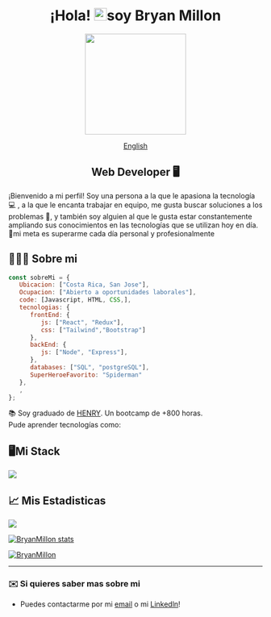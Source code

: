 <div align="center">

# ¡Hola! <img src="https://media.giphy.com/media/hvRJCLFzcasrR4ia7z/giphy.gif" width="25px">soy Bryan Millon </h1>

<img src="https://media2.giphy.com/media/zhYSVCirREeIZtONCI/giphy.gif?cid=ecf05e47fgjyv7k23bs3tpq8imq2tdf299yjveksn3ddl1uw&rid=giphy.gif" width=200 />

[English](./README.md)

## Web Developer 🖥️

</div>

¡Bienvenido a mi perfil! Soy una persona a la que le apasiona la tecnología 💻 , a la que le encanta trabajar en equipo, me gusta buscar soluciones a los problemas 🚀, y también soy alguien al que le gusta estar constantemente ampliando sus conocimientos en las tecnologías que se utilizan hoy en día. 🎯mi meta es superarme cada día personal y profesionalmente

## 🙋🏻‍♂️ Sobre mi

```javascript
const sobreMi = {
   Ubicacion: ["Costa Rica, San Jose"],
   Ocupacion: ["Abierto a oportunidades laborales"],
   code: [Javascript, HTML, CSS,],
   tecnologias: {
      frontEnd: {
         js: ["React", "Redux"],
         css: ["Tailwind","Bootstrap"]
      },
      backEnd: {
         js: ["Node", "Express"],
      },
      databases: ["SQL", "postgreSQL"],
      SuperHeroeFavorito: "Spiderman"
   },
   ,
};
```

📚 Soy graduado de [HENRY](https://www.soyhenry.com). Un bootcamp de +800 horas. <br/>
Pude aprender tecnologías como:

## 🖥️Mi Stack
<p align="left">
  <a href="https://skillicons.dev">
    <img src="https://skillicons.dev/icons?i=js,html,css,styledcomponents,tailwind,bootstrap,react,redux,nodejs,express,postgres,git,github" />
  </a>
</p>

## 📈 Mis Estadisticas
<a href="http://www.github.com/BryanMillon"><img src="https://github-readme-streak-stats.herokuapp.com/?user=BryanMillon&stroke=0891b2&background=1c1917&ring=0891b2&fire=0891b2&currStreakNum=0891b2&currStreakLabel=0891b2&sideNums=0891b2&sideLabels=0891b2&dates=0891b2&hide_border=true" /></a>

<a href="http://www.github.com/BryanMillon
"><img src="https://github-readme-stats.vercel.app/api?username=BryanMillon&show_icons=true&hide=&count_private=true&title_color=0891b2&text_color=0891b2&icon_color=0891b2&bg_color=1c1917&hide_border=true&show_icons=true" alt="BryanMillon
 stats" /></a>

<a href="https://github.com/BryanMillon
" align="left"><img src="https://github-readme-stats.vercel.app/api/top-langs/?username=BryanMillon&langs_count=10&title_color=0891b2&text_color=0891b2&icon_color=0891b2&bg_color=1c1917&hide_border=true&locale=en&custom_title=Top%20%Languages" alt="BryanMillon
" /></a>

---

### ✉️ Si quieres saber mas sobre mi
* Puedes contactarme por mi [email](mailto:bryanmillon31@gmail.com) o mi [Linkedln](https://www.linkedin.com/in/bryan-millon)!
